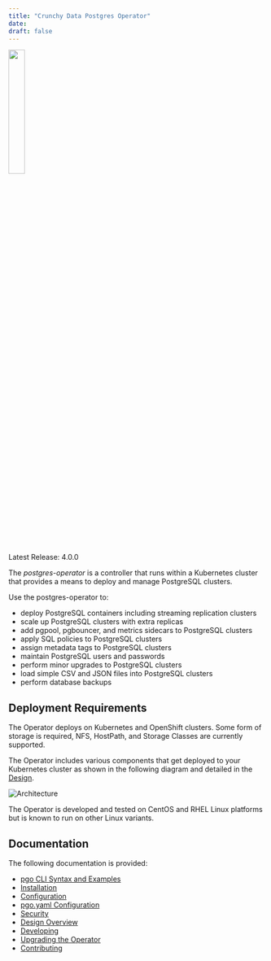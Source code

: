 ```yaml
---
title: "Crunchy Data Postgres Operator"
date:
draft: false
---
```


 <img width="25%" src="crunchy_logo.png"/>

Latest Release: 4.0.0

The *postgres-operator* is a controller that runs within a Kubernetes cluster that provides a means to deploy and manage PostgreSQL clusters.

Use the postgres-operator to:

 * deploy PostgreSQL containers including streaming replication clusters
 * scale up PostgreSQL clusters with extra replicas
 * add pgpool, pgbouncer, and metrics sidecars to PostgreSQL clusters
 * apply SQL policies to PostgreSQL clusters
 * assign metadata tags to PostgreSQL clusters
 * maintain PostgreSQL users and passwords
 * perform minor upgrades to PostgreSQL clusters
 * load simple CSV and JSON files into PostgreSQL clusters
 * perform database backups


## Deployment Requirements

The Operator deploys on Kubernetes and OpenShift clusters.  Some form of storage is required, NFS, HostPath, and Storage Classes are currently supported.

The Operator includes various components that get deployed to your
Kubernetes cluster as shown in the following diagram and detailed
in the [Design](/design). 

![Architecture](/Operator-Architecture.png)

The Operator is developed and tested on CentOS and RHEL Linux platforms but is known to run on other Linux variants.

## Documentation
The following documentation is provided:

 - [pgo CLI Syntax and Examples](/operator-cli)
 - [Installation](/installation)
 - [Configuration](/configuration) 
 - [pgo.yaml Configuration](/configuration/pgo-yaml-configuration) 
 - [Security](/security) 
 - [Design Overview](/design) 
 - [Developing](/developer-setup) 
 - [Upgrading the Operator](/upgrade)
 - [Contributing](/contributing/documentation-updates)

